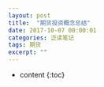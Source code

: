 ```yaml
---
layout: post
title:  "期货投资概念总结"
date: 2017-10-07 00:00:01
categories: 泛读笔记
tags: 期货
excerpt: ""
---
```


* content
{:toc}









































